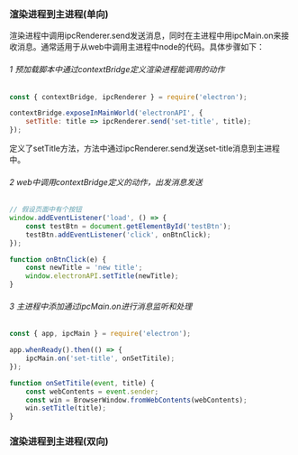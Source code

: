 ### 渲染进程到主进程(单向)

渲染进程中调用ipcRenderer.send发送消息，同时在主进程中用ipcMain.on来接收消息。通常适用于从web中调用主进程中node的代码。具体步骤如下：

###### 1 预加载脚本中通过contextBridge定义渲染进程能调用的动作

```javascript
const { contextBridge, ipcRenderer } = require('electron');

contextBridge.exposeInMainWorld('electronAPI', {
    setTitle: title => ipcRenderer.send('set-title', title);
});
```

定义了setTitle方法，方法中通过ipcRenderer.send发送set-title消息到主进程中。

###### 2 web中调用contextBridge定义的动作，出发消息发送

```javascript
// 假设页面中有个按钮
window.addEventListener('load', () => {
    const testBtn = document.getElementById('testBtn');
    testBtn.addEventListener('click', onBtnClick);
});

function onBtnClick(e) {
    const newTitle = 'new title';
    window.electronAPI.setTitle(newTitle);
}
```

###### 3 主进程中添加通过ipcMain.on进行消息监听和处理

```javascript
const { app, ipcMain } = require('electron');

app.whenReady().then(() => {
    ipcMain.on('set-title', onSetTitile);
});

function onSetTitile(event, title) {
    const webContents = event.sender;
    const win = BrowserWindow.fromWebContents(webContents);
    win.setTitle(title);
}
```

### 渲染进程到主进程(双向)


